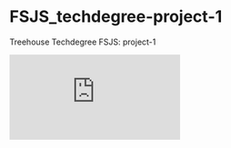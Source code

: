 # FSJS_techdegree-project-1
 Treehouse Techdegree FSJS: project-1
 
 ![alt text](https://github.com/[aroffu]/[FSJS_techdegree-project-1]/index.html)
